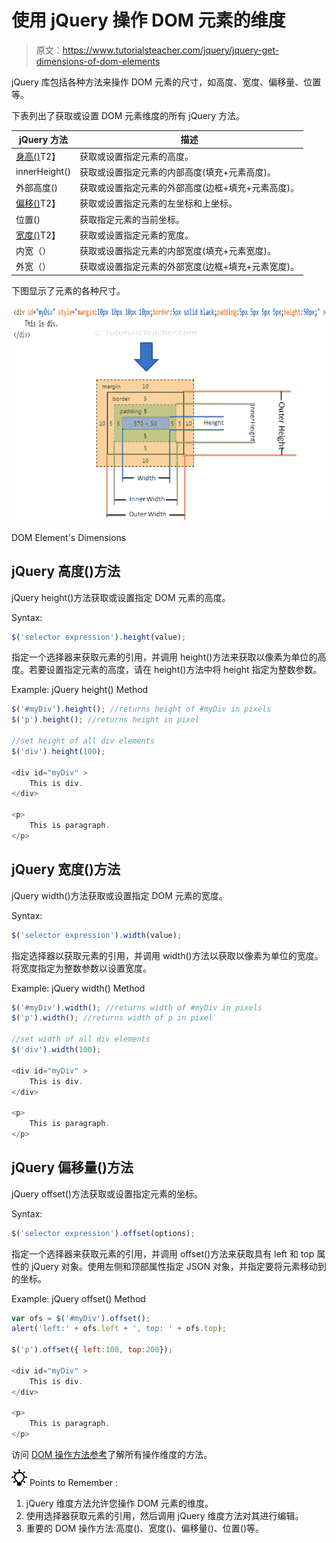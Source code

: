# 使用 jQuery 操作 DOM 元素的维度

> 原文：<https://www.tutorialsteacher.com/jquery/jquery-get-dimensions-of-dom-elements>

jQuery 库包括各种方法来操作 DOM 元素的尺寸，如高度、宽度、偏移量、位置等。

下表列出了获取或设置 DOM 元素维度的所有 jQuery 方法。

| jQuery 方法 | 描述 |
| --- | --- |
| [身高()](#height)T2】 | 获取或设置指定元素的高度。 |
| innerHeight() | 获取或设置指定元素的内部高度(填充+元素高度)。 |
| 外部高度() | 获取或设置指定元素的外部高度(边框+填充+元素高度)。 |
| [偏移()](#offset)T2】 | 获取或设置指定元素的左坐标和上坐标。 |
| 位置() | 获取指定元素的当前坐标。 |
| [宽度()](#width)T2】 | 获取或设置指定元素的宽度。 |
| 内宽（） | 获取或设置指定元素的内部宽度(填充+元素宽度)。 |
| 外宽（） | 获取或设置指定元素的外部宽度(边框+填充+元素宽度)。 |

下图显示了元素的各种尺寸。

![jQuery dimensions methods](img/73f33a260358a5d38699ff7a3e51454c.png)

DOM Element's Dimensions



## jQuery 高度()方法

jQuery height()方法获取或设置指定 DOM 元素的高度。

Syntax:

```js
$('selector expression').height(value);
```

指定一个选择器来获取元素的引用，并调用 height()方法来获取以像素为单位的高度。若要设置指定元素的高度，请在 height()方法中将 height 指定为整数参数。

Example: jQuery height() Method

```js
$('#myDiv').height(); //returns height of #myDiv in pixels
$('p').height(); //returns height in pixel

//set height of all div elements
$('div').height(100);

<div id="myDiv" >
    This is div.
</div>

<p>
    This is paragraph.
</p>
```

## jQuery 宽度()方法

jQuery width()方法获取或设置指定 DOM 元素的宽度。

Syntax:

```js
$('selector expression').width(value);

```

指定选择器以获取元素的引用，并调用 width()方法以获取以像素为单位的宽度。将宽度指定为整数参数以设置宽度。

Example: jQuery width() Method

```js
$('#myDiv').width(); //returns width of #myDiv in pixels
$('p').width(); //returns width of p in pixel

//set width of all div elements
$('div').width(100);

<div id="myDiv" >
    This is div.
</div>

<p>
    This is paragraph.
</p>
```

## jQuery 偏移量()方法

jQuery offset()方法获取或设置指定元素的坐标。

Syntax:

```js
$('selector expression').offset(options);
```

指定一个选择器来获取元素的引用，并调用 offset()方法来获取具有 left 和 top 属性的 jQuery 对象。使用左侧和顶部属性指定 JSON 对象，并指定要将元素移动到的坐标。

Example: jQuery offset() Method

```js
var ofs = $('#myDiv').offset();
alert('left:' + ofs.left + ', top: ' + ofs.top);

$('p').offset({ left:100, top:200});

<div id="myDiv" >
    This is div.
</div>

<p>
    This is paragraph.
</p>
```

访问 [DOM 操作方法参考](/jquery/jquery-dom-methods-reference)了解所有操作维度的方法。

![](img/85db52f5404f0c468e1b194aa487d6a1.png)  Points to Remember :

1.  jQuery 维度方法允许您操作 DOM 元素的维度。
2.  使用选择器获取元素的引用，然后调用 jQuery 维度方法对其进行编辑。
3.  重要的 DOM 操作方法:高度()、宽度()、偏移量()、位置()等。